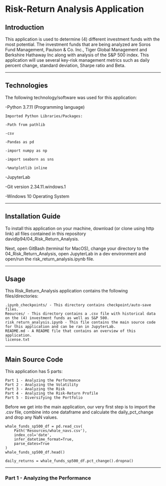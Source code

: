 # Risk-Return Analysis Application
## Introduction
This application is used to determine (4) different investment funds with the most potential. The investment funds that are being analyzed are Soros Fund Management, Paulson & Co. Inc., Tiger Global Management and Berkshire Hathaway Inc along with analysis of the S&P 500 index. This application will use several key-risk management metrics such as daily percent change, standard deviation, Sharpe ratio and Beta.

---

## Technologies

The following technology/software was used for this application:


-Python 3.7.11 (Programming language)

    Imported Python Libraries/Packages:
    
    -Path from pathlib
    
    -csv
    
    -Pandas as pd
    
    -import numpy as np
    
    -import seaborn as sns
    
    -%matplotlib inline
    
-JupyterLab

-Git version 2.34.11.windows.1

-Windows 10 Operating System

---

## Installation Guide

To install this application on your machine, download (or clone using http link) all files contained in this repository davidlp94/04_Risk_Return_Analysis.

Next, open GitBash (terminal for MacOS), change your directory to the 04_Risk_Return_Analysis, open JupyterLab in a dev environment and open/run the risk_return_analysis.ipynb file.

---

## Usage

This Risk_Return_Analysis application contains the following files/directories:
```
.ipynb_checkpoints/ - This directory contains checkpoint/auto-save files.
Reources/ - This directory contains a .csv file with historical data on the (4) investment funds as well as S&P 500.
risk_return_analysis.ipynb - This file contains the main source code for this application and can be ran in JupyterLab.
README.md - A README file that contains an overview of this application.
license.txt
```

---

## Main Source Code

This application has 5 parts:
```
Part 1 - Analyzing the Performance
Part 2 - Analyzing the Volatility
Part 3 - Analyzing the Risk
Part 4 - Analyzing the Risk-Return Profile
Part 5 - Diversifying the Portfolio
```
Before we get into the main application, our very first step is to import the .csv file, combine into one dataframe and calculate the daily_pct_change and drop any NaN values.
```
whale_funds_sp500_df = pd.read_csv(
    Path('Resources/whale_navs.csv'),
    index_col='date',
    infer_datetime_format=True,
    parse_dates=True
)
whale_funds_sp500_df.head()

daily_returns = whale_funds_sp500_df.pct_change().dropna()
```
---
### Part 1 - Analyzing the Performance


